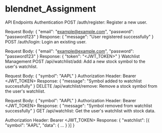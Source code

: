 # blendnet_Assignment

API Endpoints
Authentication
POST /auth/register: Register a new user.

Request Body: { "email": "example@example.com", "password": "password123" }
Response: { "message": "User registered successfully" }
POST /auth/login: Login an existing user.

Request Body: { "email": "example@example.com", "password": "password123" }
Response: { "token": "<JWT_TOKEN>" }
Watchlist Management
POST /api/watchlist/add: Add a new stock symbol to the user's watchlist.

Request Body: { "symbol": "AAPL" }
Authorization Header: Bearer <JWT_TOKEN>
Response: { "message": "Symbol added to watchlist successfully" }
DELETE /api/watchlist/remove: Remove a stock symbol from the user's watchlist.

Request Body: { "symbol": "AAPL" }
Authorization Header: Bearer <JWT_TOKEN>
Response: { "message": "Symbol removed from watchlist successfully" }
GET /api/watchlist: Get the user's watchlist with stock data.

Authorization Header: Bearer <JWT_TOKEN>
Response: { "watchlist": [{ "symbol": "AAPL", "data": { ... } }] }
